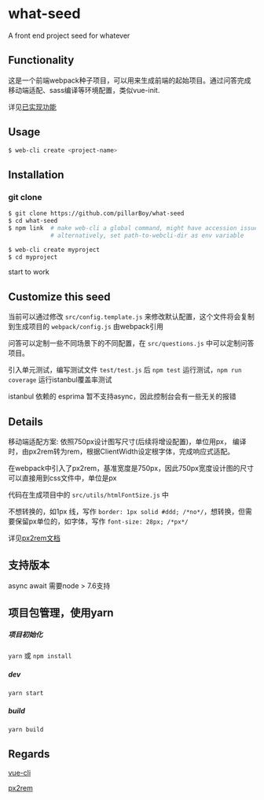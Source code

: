 # what-seed 

A front end project seed for whatever 

## Functionality

这是一个前端webpack种子项目，可以用来生成前端的起始项目。通过问答完成移动端适配、sass编译等环境配置，类似vue-init.

详见[已实现功能](https://github.com/pillarBoy/what-seed/blob/master/%E5%B7%B2%E5%AE%9E%E7%8E%B0%E5%8A%9F%E8%83%BD%E5%88%97%E8%A1%A8.md)

## Usage

``` bash
$ web-cli create <project-name>
```

## Installation

### git clone

``` bash
$ git clone https://github.com/pillarBoy/what-seed
$ cd what-seed
$ npm link  # make web-cli a global command, might have accession issues.
            # alternatively, set path-to-webcli-dir as env variable

$ web-cli create myproject  
$ cd myproject
```

start to work

## Customize this seed

当前可以通过修改 `src/config.template.js` 来修改默认配置，这个文件将会复制到生成项目的 `webpack/config.js` 由webpack引用

问答可以定制一些不同场景下的不同配置，在 `src/questions.js` 中可以定制问答项目。

引入单元测试，编写测试文件 `test/test.js` 后 `npm test` 运行测试，`npm run coverage` 运行istanbul覆盖率测试

istanbul 依赖的 esprima 暂不支持async，因此控制台会有一些无关的报错

## Details

移动端适配方案: 依照750px设计图写尺寸(后续将增设配置)，单位用px， 编译时，由px2rem转为rem，根据ClientWidth设定根字体，完成响应式适配。

在webpack中引入了px2rem，基准宽度是750px，因此750px宽度设计图的尺寸可以直接用到css文件中，单位是px

代码在生成项目中的 `src/utils/htmlFontSize.js`  中

不想转换的，如1px 线，写作 `border: 1px solid #ddd; /*no*/`，想转换，但需要保留px单位的，如字体，写作 ` font-size: 28px; /*px*/ `

详见[px2rem文档](https://github.com/songsiqi/px2rem)

## 支持版本
async await 需要node > 7.6支持

## 项目包管理，使用yarn

##### 项目初始化

`yarn`
或 `npm install`

##### dev

`yarn start`

##### build

`yarn build`


## Regards

[vue-cli](https://github.com/vuejs/vue-cli)

[px2rem](https://github.com/songsiqi/px2rem)
